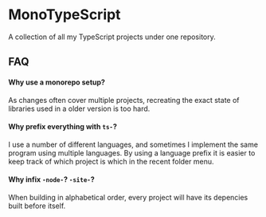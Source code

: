 # MonoTypeScript

A collection of all my TypeScript projects under one repository. 

## FAQ

#### Why use a monorepo setup?

As changes often cover multiple projects, recreating the exact state of libraries used in a older version is too hard.

#### Why prefix everything with `ts-`?

I use a number of different languages, and sometimes I implement the same program using multiple languages.
By using a language prefix it is easier to keep track of which project is which in the recent folder menu. 

#### Why infix `-node-`? `-site-`?

When building in alphabetical order, every project will have its depencies built before itself.
